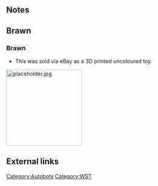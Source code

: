 Notes
-----

Brawn
-----

### Brawn

-   This was sold via eBay as a 3D printed uncoloured toy.

<img src="placeholder.jpg" title="fig:placeholder.jpg" alt="placeholder.jpg" width="200" />

External links
--------------

<Category:Autobots> <Category:WST>